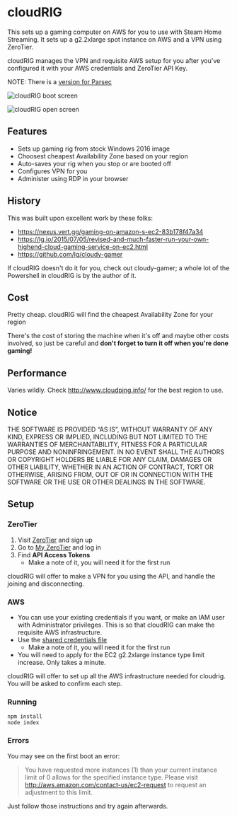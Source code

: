 # cloudRIG

This sets up a gaming computer on AWS for you to use with Steam Home Streaming. It sets up a g2.2xlarge spot instance on AWS and a VPN using ZeroTier.

cloudRIG manages the VPN and requisite AWS setup for you after you've configured it with your AWS credentials and ZeroTier API Key.

NOTE: There is a [version for Parsec](https://github.com/williamparry/cloudRIG/tree/parsec)

![cloudRIG boot screen](https://user-images.githubusercontent.com/348091/29874010-a503a848-8d95-11e7-8afb-b61ab34fc4ad.png)

![cloudRIG open screen](https://user-images.githubusercontent.com/348091/29967259-1b26157a-8f16-11e7-86c3-7354624c5c02.png)

## Features

* Sets up gaming rig from stock Windows 2016 image
* Choosest cheapest Availability Zone based on your region
* Auto-saves your rig when you stop or are booted off
* Configures VPN for you
* Administer using RDP in your browser

## History

This was built upon excellent work by these folks:

* https://nexus.vert.gg/gaming-on-amazon-s-ec2-83b178f47a34
* https://lg.io/2015/07/05/revised-and-much-faster-run-your-own-highend-cloud-gaming-service-on-ec2.html
* https://github.com/lg/cloudy-gamer

If cloudRIG doesn't do it for you, check out cloudy-gamer; a whole lot of the Powershell in cloudRIG is by the author of it.

## Cost

Pretty cheap. cloudRIG will find the cheapest Availability Zone for your region

There's the cost of storing the machine when it's off and maybe other costs involved, so just be careful and **don't forget to turn it off when you're done gaming!**

## Performance

Varies wildly. Check http://www.cloudping.info/ for the best region to use.

## Notice

THE SOFTWARE IS PROVIDED “AS IS”, WITHOUT WARRANTY OF ANY KIND, EXPRESS OR IMPLIED, INCLUDING BUT NOT LIMITED TO THE WARRANTIES OF MERCHANTABILITY, FITNESS FOR A PARTICULAR PURPOSE AND NONINFRINGEMENT. IN NO EVENT SHALL THE AUTHORS OR COPYRIGHT HOLDERS BE LIABLE FOR ANY CLAIM, DAMAGES OR OTHER LIABILITY, WHETHER IN AN ACTION OF CONTRACT, TORT OR OTHERWISE, ARISING FROM, OUT OF OR IN CONNECTION WITH THE SOFTWARE OR THE USE OR OTHER DEALINGS IN THE SOFTWARE.

## Setup

### ZeroTier

1. Visit [ZeroTier](https://www.zerotier.com/) and sign up
2. Go to [My ZeroTier](https://my.zerotier.com) and log in
3. Find **API Access Tokens**
    * Make a note of it, you will need it for the first run

cloudRIG will offer to make a VPN for you using the API, and handle the joining and disconnecting.

### AWS

* You can use your existing credentials if you want, or make an IAM user with Administrator privileges. This is so that cloudRIG can make the requisite AWS infrastructure.
* Use the [shared credentials file](http://docs.aws.amazon.com/sdk-for-javascript/v2/developer-guide/loading-node-credentials-shared.html)
    * Make a note of it, you will need it for the first run
* You will need to apply for the EC2 g2.2xlarge instance type limit increase. Only takes a minute.

cloudRIG will offer to set up all the AWS infrastructure needed for cloudrig. You will be asked to confirm each step.

### Running

    npm install
    node index

### Errors

You may see on the first boot an error:

> You have requested more instances (1) than your current instance limit of 0 allows for the specified instance type. Please visit http://aws.amazon.com/contact-us/ec2-request to request an adjustment to this limit.

Just follow those instructions and try again afterwards.

